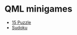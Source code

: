 # QML minigames
- [15 Puzzle](https://github.com/anupam-git/minigames/tree/main/15puzzle)
- [Sudoku](https://github.com/anupam-git/minigames/tree/main/sudoku)
